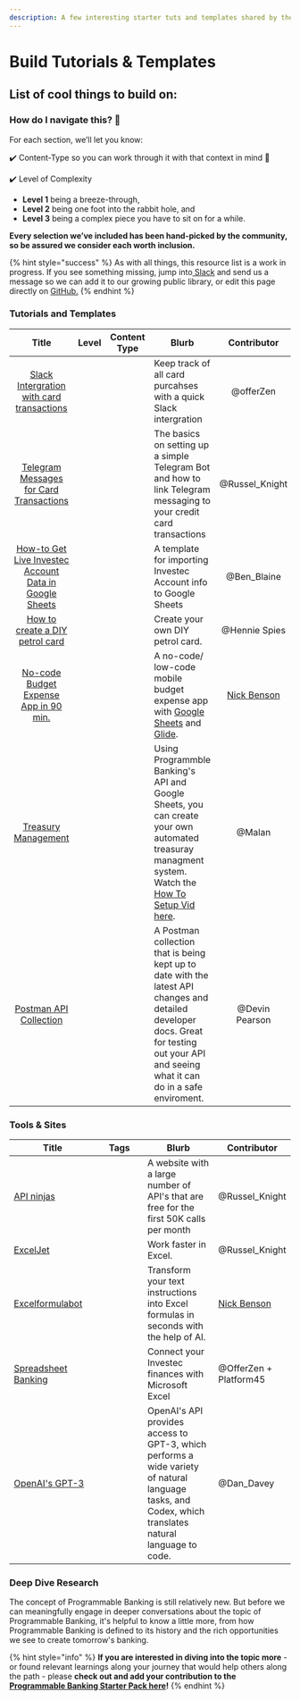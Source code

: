 ```yaml
---
description: A few interesting starter tuts and templates shared by the community
---
```


# Build Tutorials & Templates

## List of cool things to build on:

### How do I navigate this? 🧭

For each section, we’ll let you know:

✔️ Content-Type so you can work through it with that context in mind 🧠

✔️ Level of Complexity

* **Level 1** being a breeze-through,
* **Level 2** being one foot into the rabbit hole, and
* **Level 3** being a complex piece you have to sit on for a while.

**Every selection we’ve included has been hand-picked by the community, so be assured we consider each worth inclusion.**

{% hint style="success" %}
As with all things, this resource list is a work in progress. If you see something missing, jump into[ ](https://discord.gg/gitcoin)[Slack](https://offerzen-community.slack.com/archives/CUBJ511K8) and send us a message so we can add it to our growing public library, or edit this page directly on [GitHub.](../../readme/card-tutorial/)
{% endhint %}

### Tutorials and Templates

<table><thead><tr><th width="150" align="center">Title</th><th width="150" data-type="select" data-multiple>Level</th><th width="150" data-type="select" data-multiple>Content Type</th><th width="150">Blurb</th><th align="center">Contributor</th></tr></thead><tbody><tr><td align="center"><a href="card-or-slack-intergration.md">Slack Intergration with card transactions</a></td><td></td><td></td><td>Keep track of all card purcahses with a quick Slack intergration</td><td align="center">@offerZen</td></tr><tr><td align="center"><a href="https://drive.google.com/file/d/1rnbHtGYngtWP2S3M5TAcCec_GIp30U6j/view?usp=sharing">Telegram Messages for Card Transactions</a></td><td></td><td></td><td>The basics on setting up a simple Telegram Bot and how to link Telegram messaging to your credit card transactions</td><td align="center">@Russel_Knight</td></tr><tr><td align="center"><a href="https://www.youtube.com/watch?v=vgVtK239ojQ">How-to Get Live Investec Account Data in Google Sheets</a></td><td></td><td></td><td>A template for importing Investec Account info to Google Sheets</td><td align="center">@Ben_Blaine</td></tr><tr><td align="center"><a href="card-or-how-to-create-a-diy-petrol-card.md">How to create a DIY petrol card</a></td><td></td><td></td><td>Create your own DIY petrol card.</td><td align="center">@Hennie Spies</td></tr><tr><td align="center"><a href="api-or-no-code-budget-expense-app.md">No-code Budget Expense App in 90 min.</a></td><td></td><td></td><td>A no-code/ low-code mobile budget expense app with <a href="https://www.google.com/sheets/about/">Google Sheets</a> and <a href="https://www.glideapps.com/">Glide</a>.</td><td align="center"><a data-mention href="https://app.gitbook.com/u/EqQT9XBOUPfYcr1DMzQITBzswXA2">Nick Benson</a></td></tr><tr><td align="center"><a href="https://docs.google.com/spreadsheets/d/1JwklVY729bUJtZMvxgD9xkGTF32Wb7dT7I5IpTIXuBI/copy#gid=348845501">Treasury Management</a></td><td></td><td></td><td>Using Programmble Banking's API and Google Sheets, you can create your own automated treasuray managment system. Watch the <a href="https://youtu.be/I0z083-dAmA">How To Setup Vid here</a>.</td><td align="center">@Malan</td></tr><tr><td align="center"><a href="https://www.postman.com/investec-open-api/workspace/programmable-banking/overview">Postman API Collection</a></td><td></td><td></td><td>A Postman collection that is being kept up to date with the latest API changes and detailed developer docs. Great for testing out your API and seeing what it can do in a safe enviroment.</td><td align="center">@Devin Pearson</td></tr></tbody></table>

### Tools & Sites

<table><thead><tr><th width="181.30901582931864">Title</th><th width="150" data-type="select" data-multiple>Tags</th><th width="170.6153846153846">Blurb</th><th>Contributor</th></tr></thead><tbody><tr><td><a href="https://api-ninjas.com/api">API ninjas</a></td><td></td><td>A website with a large number of API's that are free for the first 50K calls per month</td><td>@Russel_Knight</td></tr><tr><td><a href="https://exceljet.net/">ExcelJet</a></td><td></td><td>Work faster in Excel.</td><td>@Russel_Knight</td></tr><tr><td><a href="https://excelformulabot.com/">Excelformulabot</a></td><td></td><td>Transform your text instructions into Excel formulas in seconds with the help of AI.</td><td><a data-mention href="https://app.gitbook.com/u/EqQT9XBOUPfYcr1DMzQITBzswXA2">Nick Benson</a></td></tr><tr><td><a href="https://staging.spreadsheetbanking.dev/sign-in/">Spreadsheet Banking</a></td><td></td><td>Connect your Investec finances with Microsoft Excel</td><td>@OfferZen + Platform45</td></tr><tr><td><a href="https://openai.com/api/">OpenAI's GPT-3</a></td><td></td><td>OpenAI's API provides access to GPT-3, which performs a wide variety of natural language tasks, and Codex, which translates natural language to code.</td><td>@Dan_Davey</td></tr></tbody></table>

### Deep Dive Research

The concept of Programmable Banking is still relatively new. But before we can meaningfully engage in deeper conversations about the topic of Programmable Banking, it's helpful to know a little more, from how Programmable Banking is defined to its history and the rich opportunities we see to create tomorrow's banking.

{% hint style="info" %}
**If you are interested in diving into the topic more** - or found relevant learnings along your journey that would help others along the path - please **check out and add your contribution to the** [**Programmable Banking Starter Pack here**](https://docs.google.com/document/d/1L81Zj5H-BvaXwIVnYXJeKVHTC6TxLFlGfa9PGe4Vkbg/edit?usp=sharing)**!**
{% endhint %}
